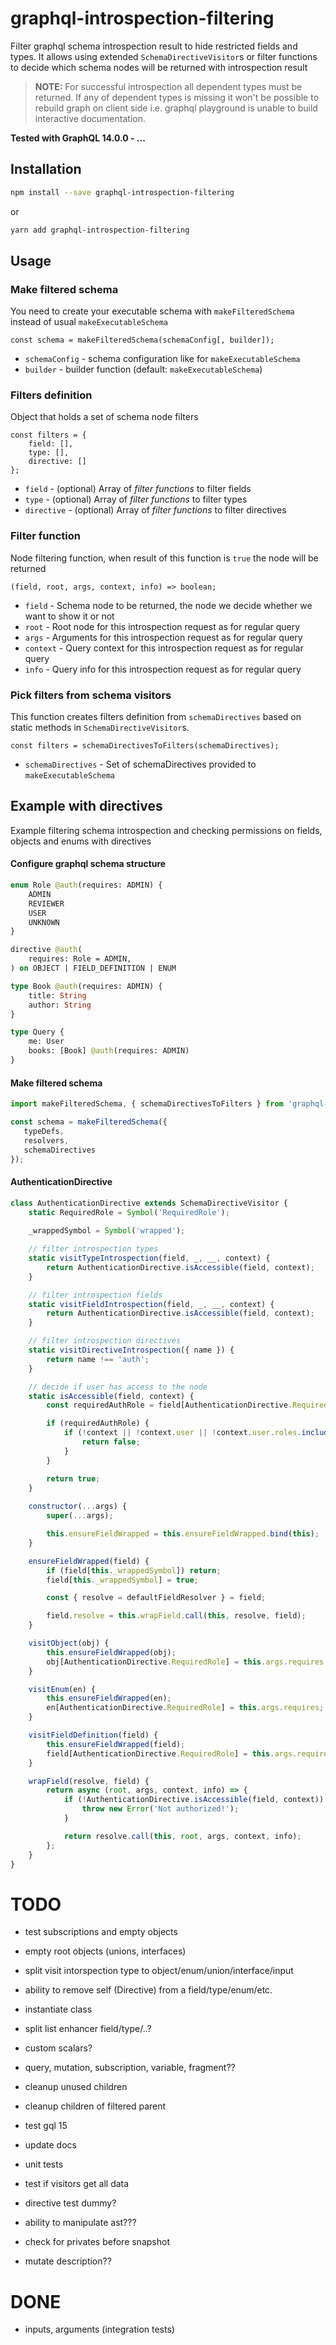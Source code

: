 # graphql-introspection-filtering

Filter graphql schema introspection result to hide restricted fields and types. 
It allows using extended `SchemaDirectiveVisitor`s or filter functions to decide which
schema nodes will be returned with introspection result  

> **NOTE:** For successful introspection all dependent types must be returned.
If any of dependent types is missing it won't be possible to rebuild graph on
client side i.e. graphql playground is unable to build interactive documentation. 

**Tested with GraphQL 14.0.0 - ...**

## Installation
```bash
npm install --save graphql-introspection-filtering
```
or
```bash
yarn add graphql-introspection-filtering
```

## Usage

### Make filtered schema
You need to create your executable schema with `makeFilteredSchema` instead of usual `makeExecutableSchema`
```
const schema = makeFilteredSchema(schemaConfig[, builder]);
```
- `schemaConfig` - schema configuration like for `makeExecutableSchema`
- `builder` - builder function (default: `makeExecutableSchema`)

### Filters definition
Object that holds a set of schema node filters

```
const filters = {
    field: [],
    type: [],
    directive: []
};
```
- `field` - (optional) Array of _filter functions_ to filter fields
- `type` - (optional) Array of _filter functions_ to filter types
- `directive` - (optional) Array of _filter functions_ to filter directives

### Filter function
Node filtering function, when result of this function is `true` the node will be returned
```
(field, root, args, context, info) => boolean;
```
- `field` - Schema node to be returned, the node we decide whether we want to show it or not
- `root` - Root node for this introspection request as for regular query
- `args` - Arguments for this introspection request as for regular query
- `context` - Query context for this introspection request as for regular query
- `info` - Query info for this introspection request as for regular query

### Pick filters from schema visitors
This function creates filters definition from `schemaDirectives` based on static methods in 
`SchemaDirectiveVisitor`s.
```
const filters = schemaDirectivesToFilters(schemaDirectives);
```
- `schemaDirectives` - Set of schemaDirectives provided to `makeExecutableSchema`

## Example with directives
Example filtering schema introspection and checking permissions on fields,
objects and enums with directives

#### Configure graphql schema structure
```graphql schema
enum Role @auth(requires: ADMIN) {
    ADMIN
    REVIEWER
    USER
    UNKNOWN
}

directive @auth(
    requires: Role = ADMIN,
) on OBJECT | FIELD_DEFINITION | ENUM

type Book @auth(requires: ADMIN) {
    title: String
    author: String
}

type Query {
    me: User
    books: [Book] @auth(requires: ADMIN)
}
```

#### Make filtered schema
```js
import makeFilteredSchema, { schemaDirectivesToFilters } from 'graphql-introspection-filtering';

const schema = makeFilteredSchema({
   typeDefs,
   resolvers,
   schemaDirectives
});
```

#### AuthenticationDirective 
```js
class AuthenticationDirective extends SchemaDirectiveVisitor {
    static RequiredRole = Symbol('RequiredRole');
    
    _wrappedSymbol = Symbol('wrapped');

    // filter introspection types
    static visitTypeIntrospection(field, _, __, context) {
        return AuthenticationDirective.isAccessible(field, context);
    }

    // filter introspection fields
    static visitFieldIntrospection(field, _, __, context) {
        return AuthenticationDirective.isAccessible(field, context);
    }

    // filter introspection directives
    static visitDirectiveIntrospection({ name }) {
        return name !== 'auth';
    }

    // decide if user has access to the node
    static isAccessible(field, context) {
        const requiredAuthRole = field[AuthenticationDirective.RequiredRole];

        if (requiredAuthRole) {
            if (!context || !context.user || !context.user.roles.includes(requiredAuthRole)) {
                return false;
            }
        }

        return true;
    }
    
    constructor(...args) {
        super(...args);

        this.ensureFieldWrapped = this.ensureFieldWrapped.bind(this);
    }

    ensureFieldWrapped(field) {
        if (field[this._wrappedSymbol]) return;
        field[this._wrappedSymbol] = true;

        const { resolve = defaultFieldResolver } = field;

        field.resolve = this.wrapField.call(this, resolve, field);
    }

    visitObject(obj) {
        this.ensureFieldWrapped(obj);
        obj[AuthenticationDirective.RequiredRole] = this.args.requires;
    }

    visitEnum(en) {
        this.ensureFieldWrapped(en);
        en[AuthenticationDirective.RequiredRole] = this.args.requires;
    }

    visitFieldDefinition(field) {
        this.ensureFieldWrapped(field);
        field[AuthenticationDirective.RequiredRole] = this.args.requires;
    }

    wrapField(resolve, field) {
        return async (root, args, context, info) => {
            if (!AuthenticationDirective.isAccessible(field, context)) {
                throw new Error('Not authorized!');
            }

            return resolve.call(this, root, args, context, info);
        };
    }
}
```

# TODO
* test subscriptions and empty objects
* empty root objects (unions, interfaces)

* split visit intorspection type to object/enum/union/interface/input
* ability to remove self (Directive) from a field/type/enum/etc.
* instantiate class
* split list enhancer field/type/..?

* custom scalars?
* query, mutation, subscription, variable, fragment??
* cleanup unused children
* cleanup children of filtered parent

* test gql 15
* update docs
* unit tests
* test if visitors get all data
* directive test dummy?
* ability to manipulate ast???
* check for privates before snapshot
* mutate description??

# DONE
* inputs, arguments (integration tests)

